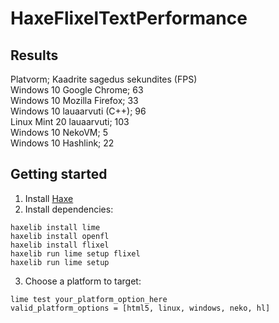 # HaxeFlixelTextPerformance

## Results
Platvorm; Kaadrite sagedus sekundites (FPS)  
Windows 10 Google Chrome; 63  
Windows 10 Mozilla Firefox; 33  
Windows 10 lauaarvuti (C++); 96  
Linux Mint 20 lauaarvuti; 103  
Windows 10 NekoVM; 5  
Windows 10 Hashlink; 22  


## Getting started
1. Install [Haxe](https://haxe.org/download/)
2. Install dependencies:
```
haxelib install lime
haxelib install openfl
haxelib install flixel
haxelib run lime setup flixel
haxelib run lime setup
```
3. Choose a platform to target:
```
lime test your_platform_option_here
valid_platform_options = [html5, linux, windows, neko, hl]
```
